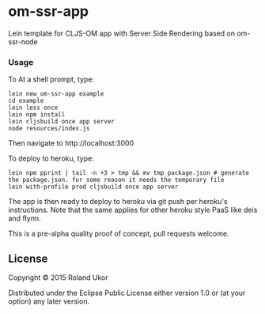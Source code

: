 # om-ssr-app

Lein template for CLJS-OM app with Server Side Rendering based on om-ssr-node

### Usage

To At a shell prompt, type:

```
lein new om-ssr-app example
cd example
lein less once
lein npm install
lein cljsbuild once app server
node resources/index.js
```

Then navigate to http://localhost:3000

To deploy to heroku, type:

```
lein npm pprint | tail -n +3 > tmp && mv tmp package.json # generate the package.json. for some reason it needs the temporary file
lein with-profile prod cljsbuild once app server
```

The app is then ready to deploy to heroku via git push per heroku's instructions. Note that the same applies for other heroku style PaaS like deis and flynn.

This is a pre-alpha quality proof of concept, pull requests welcome.

## License

Copyright © 2015 Roland Ukor

Distributed under the Eclipse Public License either version 1.0 or (at
your option) any later version.
